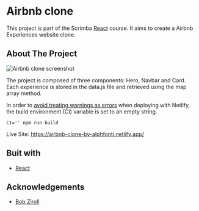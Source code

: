 # Airbnb clone

This project is part of the Scrimba [React](https://scrimba.com/playlist/pqQgrcN) course. It aims to create a Airbnb Experiences website clone. 

## About The Project

![Airbnb clone screenshot]()

The project is composed of three components: Hero, Navbar and Card. Each experience is stored in the data.js file and retrieved using the map array method.

In order to [avoid treating warnings as errors](https://docs.netlify.com/configure-builds/troubleshooting-tips/#build-fails-on-warning-message) when deploying with Netlify, the build environment (CI) variable is set to an empty string. 

```
CI='' npm run build
```

Live Site: https://airbnb-clone-by-alphfonti.netlify.app/

## Buit with 

- [React](https://reactjs.org/)

## Acknowledgements

- [Bob Ziroll](https://github.com/bobziroll)
